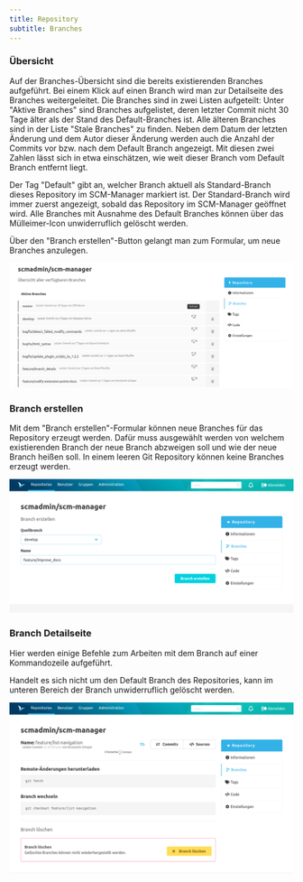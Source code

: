 ```yaml
---
title: Repository
subtitle: Branches
---
```

### Übersicht
Auf der Branches-Übersicht sind die bereits existierenden Branches aufgeführt. Bei einem Klick auf einen Branch wird man zur Detailseite des Branches weitergeleitet.
Die Branches sind in zwei Listen aufgeteilt: Unter "Aktive Branches" sind Branches aufgelistet, deren letzter Commit
nicht 30 Tage älter als der Stand des Default-Branches ist. Alle älteren Branches sind in der Liste "Stale Branches" zu finden.
Neben dem Datum der letzten Änderung und dem Autor dieser Änderung werden auch die Anzahl der Commits vor bzw. nach dem Default Branch angezeigt. 
Mit diesen zwei Zahlen lässt sich in etwa einschätzen, wie weit dieser Branch vom Default Branch entfernt liegt.

Der Tag "Default" gibt an, welcher Branch aktuell als Standard-Branch dieses Repository im SCM-Manager markiert ist. Der Standard-Branch wird immer zuerst angezeigt, sobald das Repository im SCM-Manager geöffnet wird.
Alle Branches mit Ausnahme des Default Branches können über das Mülleimer-Icon unwiderruflich gelöscht werden.

Über den "Branch erstellen"-Button gelangt man zum Formular, um neue Branches anzulegen.

![Branches Übersicht](assets/repository-branches-overview.png)

### Branch erstellen
Mit dem "Branch erstellen"-Formular können neue Branches für das Repository erzeugt werden. Dafür muss ausgewählt werden von welchem existierenden Branch der neue Branch abzweigen soll und wie der neue Branch heißen soll. In einem leeren Git Repository können keine Branches erzeugt werden.

![Branch erstellen](assets/repository-create-branch.png)

### Branch Detailseite
Hier werden einige Befehle zum Arbeiten mit dem Branch auf einer Kommandozeile aufgeführt.

Handelt es sich nicht um den Default Branch des Repositories, kann im unteren Bereich der Branch unwiderruflich gelöscht werden.

![Branch Detailseite](assets/repository-branch-detailView.png)
